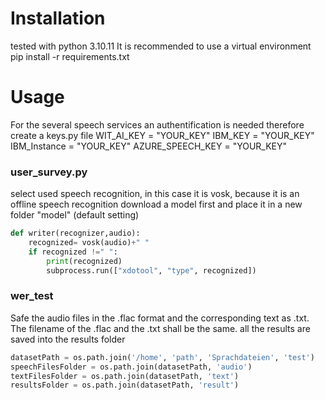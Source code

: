 # Installation
tested with python 3.10.11
It is recommended to use a virtual environment
pip install -r requirements.txt

# Usage
For the several speech services an authentification is needed therefore create a keys.py file
WIT_AI_KEY = "YOUR_KEY"
IBM_KEY = "YOUR_KEY"
IBM_Instance = "YOUR_KEY"
AZURE_SPEECH_KEY = "YOUR_KEY"

### user_survey.py
select used speech recognition, in this case it is vosk, because it is an offline speech recognition download a model first and place it in a new folder "model" (default setting)
```python
def writer(recognizer,audio):
    recognized= vosk(audio)+" "
    if recognized !=" ":
        print(recognized)
        subprocess.run(["xdotool", "type", recognized])
```

### wer_test
Safe the audio files in the .flac format and the corresponding text as .txt. The filename of the .flac and the .txt shall be the same. 
all the results are saved into the results folder
```python
datasetPath = os.path.join('/home', 'path', 'Sprachdateien', 'test')
speechFilesFolder = os.path.join(datasetPath, 'audio')
textFilesFolder = os.path.join(datasetPath, 'text')
resultsFolder = os.path.join(datasetPath, 'result')
```